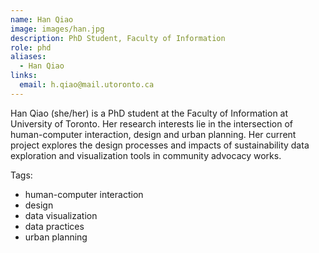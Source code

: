 ```yaml
---
name: Han Qiao
image: images/han.jpg
description: PhD Student, Faculty of Information
role: phd
aliases: 
  - Han Qiao
links:
  email: h.qiao@mail.utoronto.ca
---
```


Han Qiao (she/her) is a PhD student at the Faculty of Information at University of Toronto. Her research interests lie in the intersection of human-computer interaction, design and urban planning. Her current project explores the design processes and impacts of sustainability data exploration and visualization tools in community advocacy works.

Tags:

- human-computer interaction
- design
- data visualization
- data practices
- urban planning
